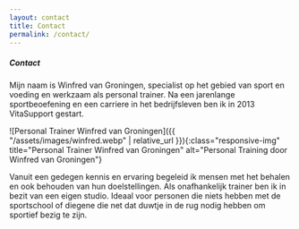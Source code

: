 ```yaml
---
layout: contact
title: Contact
permalink: /contact/
---
```

##### Contact

Mijn naam is Winfred van Groningen, specialist op het gebied van sport en voeding en werkzaam als personal trainer. Na een jarenlange sportbeoefening en een carriere in het bedrijfsleven ben ik in 2013 VitaSupport gestart.

![Personal Trainer Winfred van Groningen]({{ "/assets/images/winfred.webp" | relative_url }}){:class="responsive-img" title="Personal Trainer Winfred van Groningen" alt="Personal Training door Winfred van Groningen"}

Vanuit een gedegen kennis en ervaring begeleid ik mensen met het behalen en ook behouden van hun doelstellingen. Als onafhankelijk trainer ben ik in bezit van een eigen studio. Ideaal voor personen die niets hebben met de sportschool of diegene die net dat duwtje in de rug nodig hebben om sportief bezig te zijn.
